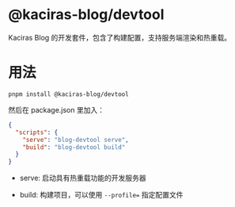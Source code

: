 # @kaciras-blog/devtool

Kaciras Blog 的开发套件，包含了构建配置，支持服务端渲染和热重载。

# 用法

```shell script
pnpm install @kaciras-blog/devtool
```

然后在 package.json 里加入：

```json
{
  "scripts": {
    "serve": "blog-devtool serve",
    "build": "blog-devtool build"
  }
}
```

* serve: 启动具有热重载功能的开发服务器

* build: 构建项目，可以使用 `--profile=` 指定配置文件
